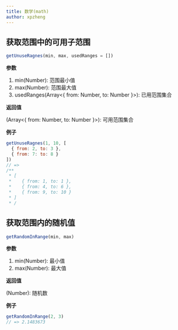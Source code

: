 ```yaml
---
title: 数学(math)
author: xpzheng
---
```


## 获取范围中的可用子范围

```js
getUnuseRagnes(min, max, usedRanges = [])
```

**参数**

1. min(Number): 范围最小值
2. max(Number): 范围最大值
3. usedRanges(Array\<{ from: Number, to: Number }\>): 已用范围集合

**返回值**

(Array\<{ from: Number, to: Number }\>): 可用范围集合

**例子**

```js
getUnuseRagnes(1, 10, [
  { from: 2, to: 3 },
  { from: 7: to: 8 }
])
// =>
/**
 * [
 *    { from: 1, to: 1 },
 *    { from: 4, to: 6 },
 *    { from: 9, to: 10 }
 * ]
 * /
```

## 获取范围内的随机值

```js
getRandomInRange(min, max)
```

**参数**

1. min(Number): 最小值
2. max(Number): 最大值

**返回值**

(Number): 随机数

**例子**

```js
getRandomInRange(2, 3)
// => 2.1483673
```
